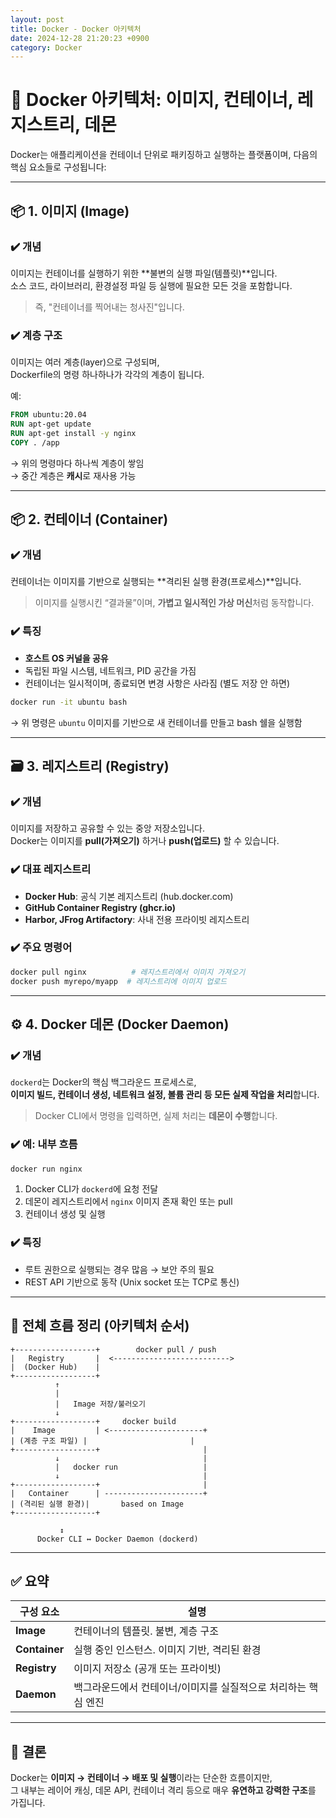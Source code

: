 ```yaml
---
layout: post
title: Docker - Docker 아키텍처
date: 2024-12-28 21:20:23 +0900
category: Docker
---
```

# 🐳 Docker 아키텍처: 이미지, 컨테이너, 레지스트리, 데몬

Docker는 애플리케이션을 컨테이너 단위로 패키징하고 실행하는 플랫폼이며, 다음의 핵심 요소들로 구성됩니다:

---

## 📦 1. 이미지 (Image)

### ✔️ 개념
이미지는 컨테이너를 실행하기 위한 **불변의 실행 파일(템플릿)**입니다.  
소스 코드, 라이브러리, 환경설정 파일 등 실행에 필요한 모든 것을 포함합니다.

> 즉, "컨테이너를 찍어내는 청사진"입니다.

### ✔️ 계층 구조  
이미지는 여러 계층(layer)으로 구성되며,  
Dockerfile의 명령 하나하나가 각각의 계층이 됩니다.

예:
```Dockerfile
FROM ubuntu:20.04
RUN apt-get update
RUN apt-get install -y nginx
COPY . /app
```

→ 위의 명령마다 하나씩 계층이 쌓임  
→ 중간 계층은 **캐시**로 재사용 가능

---

## 📦 2. 컨테이너 (Container)

### ✔️ 개념  
컨테이너는 이미지를 기반으로 실행되는 **격리된 실행 환경(프로세스)**입니다.

> 이미지를 실행시킨 “결과물”이며, **가볍고 일시적인 가상 머신**처럼 동작합니다.

### ✔️ 특징
- **호스트 OS 커널을 공유**
- 독립된 파일 시스템, 네트워크, PID 공간을 가짐
- 컨테이너는 일시적이며, 종료되면 변경 사항은 사라짐 (별도 저장 안 하면)

```bash
docker run -it ubuntu bash
```
→ 위 명령은 `ubuntu` 이미지를 기반으로 새 컨테이너를 만들고 bash 쉘을 실행함

---

## 🗃️ 3. 레지스트리 (Registry)

### ✔️ 개념  
이미지를 저장하고 공유할 수 있는 중앙 저장소입니다.  
Docker는 이미지를 **pull(가져오기)** 하거나 **push(업로드)** 할 수 있습니다.

### ✔️ 대표 레지스트리
- **Docker Hub**: 공식 기본 레지스트리 (hub.docker.com)
- **GitHub Container Registry (ghcr.io)**
- **Harbor, JFrog Artifactory**: 사내 전용 프라이빗 레지스트리

### ✔️ 주요 명령어
```bash
docker pull nginx          # 레지스트리에서 이미지 가져오기
docker push myrepo/myapp  # 레지스트리에 이미지 업로드
```

---

## ⚙️ 4. Docker 데몬 (Docker Daemon)

### ✔️ 개념  
`dockerd`는 Docker의 핵심 백그라운드 프로세스로,  
**이미지 빌드, 컨테이너 생성, 네트워크 설정, 볼륨 관리 등 모든 실제 작업을 처리**합니다.

> Docker CLI에서 명령을 입력하면, 실제 처리는 **데몬이 수행**합니다.

### ✔️ 예: 내부 흐름
```bash
docker run nginx
```

1. Docker CLI가 `dockerd`에 요청 전달
2. 데몬이 레지스트리에서 `nginx` 이미지 존재 확인 또는 pull
3. 컨테이너 생성 및 실행

### ✔️ 특징
- 루트 권한으로 실행되는 경우 많음 → 보안 주의 필요
- REST API 기반으로 동작 (Unix socket 또는 TCP로 통신)

---

## 🔄 전체 흐름 정리 (아키텍처 순서)

```
+------------------+        docker pull / push
|   Registry       |  <-------------------------->
|  (Docker Hub)    |
+------------------+
          ↑
          |
          |   Image 저장/불러오기
          ↓
+------------------+     docker build
|    Image         | <---------------------+
| (계층 구조 파일) |                       |
+------------------+                       |
          ↓                                |
          |   docker run                   |
          ↓                                |
+------------------+                       |
|   Container      | ----------------------+
| (격리된 실행 환경)|       based on Image
+------------------+

           ↕
      Docker CLI ↔ Docker Daemon (dockerd)
```

---

## ✅ 요약

| 구성 요소 | 설명 |
|-----------|------|
| **Image** | 컨테이너의 템플릿. 불변, 계층 구조 |
| **Container** | 실행 중인 인스턴스. 이미지 기반, 격리된 환경 |
| **Registry** | 이미지 저장소 (공개 또는 프라이빗) |
| **Daemon** | 백그라운드에서 컨테이너/이미지를 실질적으로 처리하는 핵심 엔진 |

---

## 🚀 결론

Docker는 **이미지 → 컨테이너 → 배포 및 실행**이라는 단순한 흐름이지만,  
그 내부는 레이어 캐싱, 데몬 API, 컨테이너 격리 등으로 매우 **유연하고 강력한 구조**를 가집니다.
